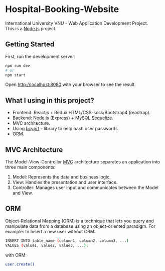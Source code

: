 # Hospital-Booking-Website
International University VNU - Web Application Development Project.  
This is a [Node.js](https://nodejs.org/) project.

## Getting Started

First, run the development server:

```bash
npm run dev
# or
npm start
```

Open [http://localhost:8080](http://localhost:8080) with your browser to see the result.

## What I using in this project?
- Frontend: Reactjs + Redux.HTML/CSS-scss/Bootstrap4 (reactrap).
- Backend: Node.js (Express) + MySQL [Sequelize](https://sequelize.org/).
- MVC architecture.
- Using [bcyprt](https://www.npmjs.com/package/bcrypt) - library to help hash user passwords.
- ORM.

## MVC Architecture
The Model-View-Controller [MVC](https://www.geeksforgeeks.org/mvc-framework-introduction/) architecture separates an application into three main components:
1. Model: Represents the data and business logic.
2. View: Handles the presentation and user interface.
3. Controller: Manages user input and communicates between the Model and View.

## ORM
Object-Relational Mapping (ORM) is a technique that lets you query and manipulate data from a database using an object-oriented paradigm.
For example: to Insert a new user 
without ORM:
```bash
INSERT INTO table_name (column1, column2, column3, ...)
VALUES (value1, value2, value3, ...);
```
with ORM:
```bash
user.create()
```
